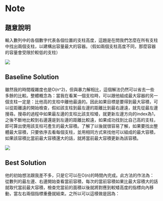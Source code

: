 # Note

## 題意說明

輸入數列中的各個數字代表各個位置的支柱高度，這題是在問我們怎麼在所有支柱中找出兩個支柱，以建構出容量最大的容器。（假如兩個支柱高度不同，那麼容器的容量會受限於較低的支柱）

![](https://s3-lc-upload.s3.amazonaws.com/uploads/2018/07/17/question_11.jpg)

## Baseline Solution

雖然我的時間複雜度也是O(n^2)，但與暴力解相比，這個解法仍然可以省去一些多餘的比較。整體概念為：當我在看某一個支柱時，可以跟他組成最大容器的另一個支柱一定是：比他高的支柱中離他最遠的。因此如果目標是要得到最大容積，可以從距離遠的開始檢查，假如該支柱到最左邊的距離比到最右邊遠，就先從最左邊搜尋。搜尋的過程中如果最左邊的支柱比該支柱矮，就更新左邊方向的index為1，之後不斷地比較到右邊還是到左邊的距離比較遠，如果成功找到比自己高的支柱，即可算出使用該支柱可產生的最大容積。了解了以後就很容易了解，如果要找出整體最大容積，只要依序去看每個支柱，並用相同方式來找他可以組成的最大容積，如果該容積比當前最大容積還大的話，就將當前最大容積更新為該容積。

![](https://i.imgur.com/S77kawG.png)

## Best Solution

他的初始想法跟我差不多，只是它可以在O(n)的時間內完成。此方法的作法為：從數列的最左邊、右邊開始查看當前容積，每次的當前容積如果比最大容積大的話就取代當前最大容積，檢查完當前的面積以後就將對應到較矮高度的指標向內移動，當左右兩個指標重疊就結束。之所以可以這樣做是因為：
